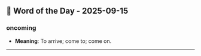 ## 📅 Word of the Day - 2025-09-15

### **oncoming**
- **Meaning**: To arrive; come to; come on.

---
